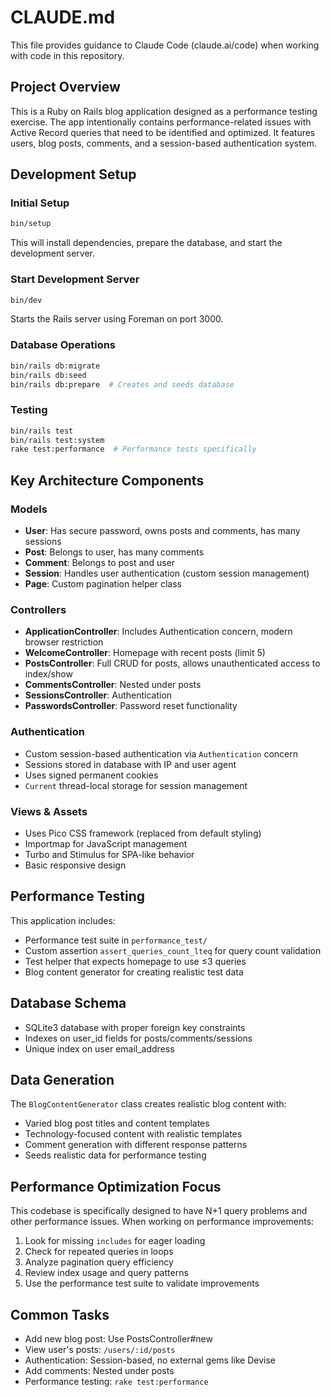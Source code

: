# CLAUDE.md

This file provides guidance to Claude Code (claude.ai/code) when working with code in this repository.

## Project Overview

This is a Ruby on Rails blog application designed as a performance testing exercise. The app intentionally contains performance-related issues with Active Record queries that need to be identified and optimized. It features users, blog posts, comments, and a session-based authentication system.

## Development Setup

### Initial Setup
```bash
bin/setup
```
This will install dependencies, prepare the database, and start the development server.

### Start Development Server
```bash
bin/dev
```
Starts the Rails server using Foreman on port 3000.

### Database Operations
```bash
bin/rails db:migrate
bin/rails db:seed
bin/rails db:prepare  # Creates and seeds database
```

### Testing
```bash
bin/rails test
bin/rails test:system
rake test:performance  # Performance tests specifically
```

## Key Architecture Components

### Models
- **User**: Has secure password, owns posts and comments, has many sessions
- **Post**: Belongs to user, has many comments 
- **Comment**: Belongs to post and user
- **Session**: Handles user authentication (custom session management)
- **Page**: Custom pagination helper class

### Controllers
- **ApplicationController**: Includes Authentication concern, modern browser restriction
- **WelcomeController**: Homepage with recent posts (limit 5)
- **PostsController**: Full CRUD for posts, allows unauthenticated access to index/show
- **CommentsController**: Nested under posts
- **SessionsController**: Authentication
- **PasswordsController**: Password reset functionality

### Authentication
- Custom session-based authentication via `Authentication` concern
- Sessions stored in database with IP and user agent
- Uses signed permanent cookies
- `Current` thread-local storage for session management

### Views & Assets
- Uses Pico CSS framework (replaced from default styling)
- Importmap for JavaScript management
- Turbo and Stimulus for SPA-like behavior
- Basic responsive design

## Performance Testing

This application includes:
- Performance test suite in `performance_test/`
- Custom assertion `assert_queries_count_lteq` for query count validation
- Test helper that expects homepage to use ≤3 queries
- Blog content generator for creating realistic test data

## Database Schema

- SQLite3 database with proper foreign key constraints
- Indexes on user_id fields for posts/comments/sessions
- Unique index on user email_address

## Data Generation

The `BlogContentGenerator` class creates realistic blog content with:
- Varied blog post titles and content templates
- Technology-focused content with realistic templates
- Comment generation with different response patterns
- Seeds realistic data for performance testing

## Performance Optimization Focus

This codebase is specifically designed to have N+1 query problems and other performance issues. When working on performance improvements:

1. Look for missing `includes` for eager loading
2. Check for repeated queries in loops
3. Analyze pagination query efficiency
4. Review index usage and query patterns
5. Use the performance test suite to validate improvements

## Common Tasks

- Add new blog post: Use PostsController#new
- View user's posts: `/users/:id/posts`
- Authentication: Session-based, no external gems like Devise
- Add comments: Nested under posts
- Performance testing: `rake test:performance`